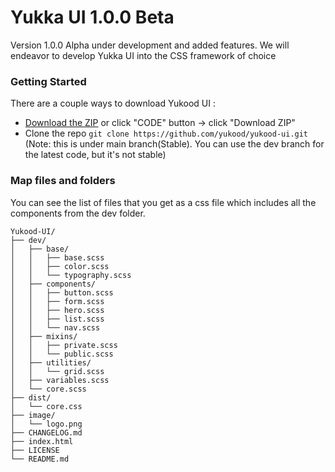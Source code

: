 # Yukka UI 1.0.0 Beta

Version 1.0.0 Alpha under development and added features. We will endeavor to develop Yukka UI into the CSS framework of choice

### Getting Started

There are a couple ways to download Yukood UI :

* [Download the ZIP](https://github.com/yukood/yukood-ui/archive/refs/heads/main.zip) or click "CODE" button -> click "Download ZIP"
* Clone the repo ```git clone https://github.com/yukood/yukood-ui.git``` (Note: this is under main branch(Stable). You can use the dev branch for the latest code, but it's not stable)

### Map files and folders

You can see the list of files that you get as a css file which includes all the components from the dev folder.

```
Yukood-UI/
├── dev/
│   ├── base/
│   │   ├── base.scss
│   │   ├── color.scss
│   │   └── typography.scss
│   ├── components/
│   │   ├── button.scss
│   │   ├── form.scss
│   │   ├── hero.scss
│   │   ├── list.scss
│   │   └── nav.scss
│   ├── mixins/
│   │   ├── private.scss
│   │   └── public.scss
│   ├── utilities/
│   │   └── grid.scss
│   ├── variables.scss
│   └── core.scss
├── dist/
│   └── core.css
├── image/
│   └── logo.png
├── CHANGELOG.md
├── index.html
├── LICENSE
└── README.md
```
